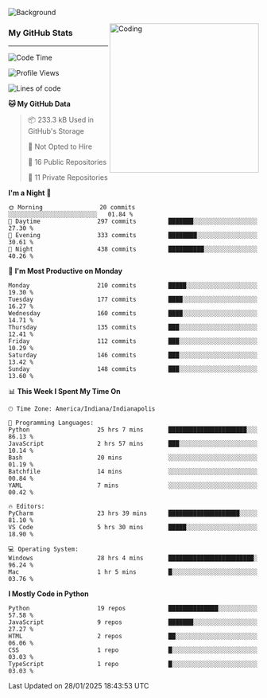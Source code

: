 ![Background](https://github.com/Nguyen-Noah/Nguyen-Noah/assets/112649680/f5d2296f-0508-400c-abcf-47c085708a2a)

<img align="right" alt="Coding" width="300" src="https://cdn.dribbble.com/users/1277312/screenshots/14733298/media/39b1045e593737587dd60e42c8422d1f.gif" >

### My GitHub Stats
---
<!--START_SECTION:waka-->
![Code Time](http://img.shields.io/badge/Code%20Time-430%20hrs%209%20mins-blue)

![Profile Views](http://img.shields.io/badge/Profile%20Views-0-blue)

![Lines of code](https://img.shields.io/badge/From%20Hello%20World%20I%27ve%20Written-5.7%20million%20lines%20of%20code-blue)

**🐱 My GitHub Data** 

> 📦 233.3 kB Used in GitHub's Storage 
 > 
> 🚫 Not Opted to Hire
 > 
> 📜 16 Public Repositories 
 > 
> 🔑 11 Private Repositories 
 > 
**I'm a Night 🦉** 

```text
🌞 Morning                20 commits          ░░░░░░░░░░░░░░░░░░░░░░░░░   01.84 % 
🌆 Daytime                297 commits         ███████░░░░░░░░░░░░░░░░░░   27.30 % 
🌃 Evening                333 commits         ████████░░░░░░░░░░░░░░░░░   30.61 % 
🌙 Night                  438 commits         ██████████░░░░░░░░░░░░░░░   40.26 % 
```
📅 **I'm Most Productive on Monday** 

```text
Monday                   210 commits         █████░░░░░░░░░░░░░░░░░░░░   19.30 % 
Tuesday                  177 commits         ████░░░░░░░░░░░░░░░░░░░░░   16.27 % 
Wednesday                160 commits         ████░░░░░░░░░░░░░░░░░░░░░   14.71 % 
Thursday                 135 commits         ███░░░░░░░░░░░░░░░░░░░░░░   12.41 % 
Friday                   112 commits         ███░░░░░░░░░░░░░░░░░░░░░░   10.29 % 
Saturday                 146 commits         ███░░░░░░░░░░░░░░░░░░░░░░   13.42 % 
Sunday                   148 commits         ███░░░░░░░░░░░░░░░░░░░░░░   13.60 % 
```


📊 **This Week I Spent My Time On** 

```text
🕑︎ Time Zone: America/Indiana/Indianapolis

💬 Programming Languages: 
Python                   25 hrs 7 mins       ██████████████████████░░░   86.13 % 
JavaScript               2 hrs 57 mins       ███░░░░░░░░░░░░░░░░░░░░░░   10.14 % 
Bash                     20 mins             ░░░░░░░░░░░░░░░░░░░░░░░░░   01.19 % 
Batchfile                14 mins             ░░░░░░░░░░░░░░░░░░░░░░░░░   00.84 % 
YAML                     7 mins              ░░░░░░░░░░░░░░░░░░░░░░░░░   00.42 % 

🔥 Editors: 
PyCharm                  23 hrs 39 mins      ████████████████████░░░░░   81.10 % 
VS Code                  5 hrs 30 mins       █████░░░░░░░░░░░░░░░░░░░░   18.90 % 

💻 Operating System: 
Windows                  28 hrs 4 mins       ████████████████████████░   96.24 % 
Mac                      1 hr 5 mins         █░░░░░░░░░░░░░░░░░░░░░░░░   03.76 % 
```

**I Mostly Code in Python** 

```text
Python                   19 repos            ██████████████░░░░░░░░░░░   57.58 % 
JavaScript               9 repos             ███████░░░░░░░░░░░░░░░░░░   27.27 % 
HTML                     2 repos             ██░░░░░░░░░░░░░░░░░░░░░░░   06.06 % 
CSS                      1 repo              █░░░░░░░░░░░░░░░░░░░░░░░░   03.03 % 
TypeScript               1 repo              █░░░░░░░░░░░░░░░░░░░░░░░░   03.03 % 
```




 Last Updated on 28/01/2025 18:43:53 UTC
<!--END_SECTION:waka-->

<!--
**Nguyen-Noah/Nguyen-Noah** is a ✨ _special_ ✨ repository because its `README.md` (this file) appears on your GitHub profile.

Here are some ideas to get you started:

- 🔭 I’m currently working on ...
- 🌱 I’m currently learning ...
- 👯 I’m looking to collaborate on ...
- 🤔 I’m looking for help with ...
- 💬 Ask me about ...
- 📫 How to reach me: ...
- 😄 Pronouns: ...
- ⚡ Fun fact: ...
-->
